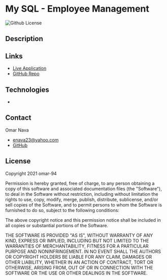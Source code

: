 # My SQL - Employee Management
![Github License](https://img.shields.io/badge/license-MIT-blue)

## Description


## Links
- [Live Application]()
- [GitHub Repo]()

## Technologies
- 


## Contact 
Omar Nava  
- enava23@yahoo.com  
- [GitHub](https://github.com/omar-94)

## License

Copyright 2021 omar-94

Permission is hereby granted, free of charge, to any person obtaining a copy of this software and associated documentation files (the "Software"), to deal in the Software without restriction, including without limitation the rights to use, copy, modify, merge, publish, distribute, sublicense, and/or sell copies of the Software, and to permit persons to whom the Software is furnished to do so, subject to the following conditions:

The above copyright notice and this permission notice shall be included in all copies or substantial portions of the Software.

THE SOFTWARE IS PROVIDED "AS IS", WITHOUT WARRANTY OF ANY KIND, EXPRESS OR IMPLIED, INCLUDING BUT NOT LIMITED TO THE WARRANTIES OF MERCHANTABILITY, FITNESS FOR A PARTICULAR PURPOSE AND NONINFRINGEMENT. IN NO EVENT SHALL THE AUTHORS OR COPYRIGHT HOLDERS BE LIABLE FOR ANY CLAIM, DAMAGES OR OTHER LIABILITY, WHETHER IN AN ACTION OF CONTRACT, TORT OR OTHERWISE, ARISING FROM, OUT OF OR IN CONNECTION WITH THE SOFTWARE OR THE USE OR OTHER DEALINGS IN THE SOFTWARE.

